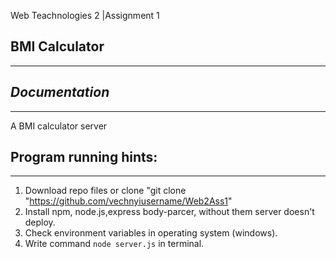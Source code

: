 Web Teachnologies 2 |Assignment 1

BMI Calculator
---
---
***Documentation***
---
---
A BMI calculator server

Program running hints:
---
---
1. Download repo files or clone "git clone "https://github.com/vechnyiusername/Web2Ass1"
2. Install npm, node.js,express body-parcer, without them server doesn't deploy.
3. Check environment variables in operating system (windows).
4. Write command `node server.js` in terminal.